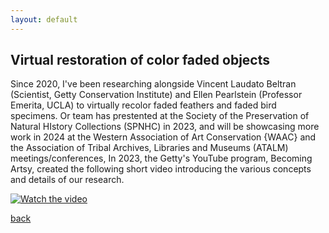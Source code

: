 ```yaml
---
layout: default
---
```


## Virtual restoration of color faded objects

Since 2020, I've been researching alongside Vincent Laudato Beltran (Scientist, Getty Conservation Institute) and Ellen Pearlstein (Professor Emerita, UCLA) to virtually recolor faded feathers and faded bird specimens. Or team has prestented at the Society of the Preservation of Natural HIstory Collections (SPNHC) in 2023, and will be showcasing more work in 2024 at the Western Association of Art Conservation {WAAC} and the Association of Tribal Archives, Libraries and Museums (ATALM) meetings/conferences, In 2023, the Getty's YouTube program, Becoming Artsy, created the following short video introducing the various concepts and details of our research.

[![Watch the video](https://img.youtube.com/vi/Klk0xvCPK7k?si=CFYaFklOIk8V0kvp/0.jpg)](https://youtu.be/Klk0xvCPK7k?si=CFYaFklOIk8V0kvp)


[back](./)

